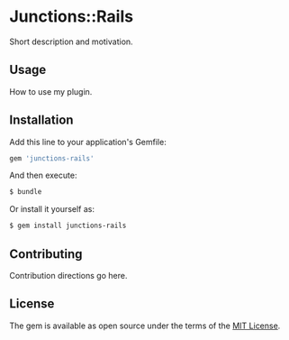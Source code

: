 # Junctions::Rails
Short description and motivation.

## Usage
How to use my plugin.

## Installation
Add this line to your application's Gemfile:

```ruby
gem 'junctions-rails'
```

And then execute:
```bash
$ bundle
```

Or install it yourself as:
```bash
$ gem install junctions-rails
```

## Contributing
Contribution directions go here.

## License
The gem is available as open source under the terms of the [MIT License](https://opensource.org/licenses/MIT).
